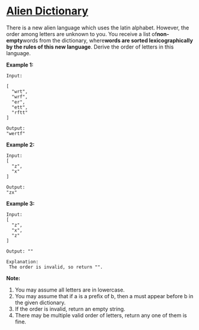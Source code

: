 # [Alien Dictionary](https://leetcode.com/problems/alien-dictionary/description/)

There is a new alien language which uses the latin alphabet. However, the order among letters are unknown to you. You receive a list of**non-empty**words from the dictionary, where**words are sorted lexicographically by the rules of this new language**. Derive the order of letters in this language.

**Example 1:**

```
Input:

[
  "wrt",
  "wrf",
  "er",
  "ett",
  "rftt"
]

Output: 
"wertf"
```

**Example 2:**

```
Input:
[
  "z",
  "x"
]

Output: 
"zx"
```

**Example 3:**

```
Input:
[
  "z",
  "x",
  "z"
] 

Output: ""

Explanation:
 The order is invalid, so return "".
```

**Note:**

1. You may assume all letters are in lowercase.
2. You may assume that if a is a prefix of b, then a must appear before b in the given dictionary.
3. If the order is invalid, return an empty string.
4. There may be multiple valid order of letters, return any one of them is fine.



